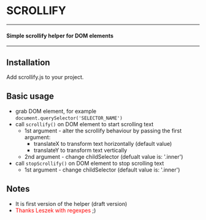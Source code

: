 # SCROLLIFY
----------------

#### Simple scrollify helper for DOM elements
----------------

## Installation
Add scrollify.js to your project.

## Basic usage
* grab DOM element, for example <code>document.querySelector('SELECTOR_NAME')</code>
* call <code>scrollify()</code> on DOM element to start scrolling text
    * 1st argument - alter the scrollify behaviour by passing the first argument:
        * translateX to transform text horizontally (default value)
        * translateY to transform text vertically
    * 2nd argument - change childSelector (defualt value is: '.inner')
* call <code>stopScrollify()</code> on DOM element to stop scrolling text
	* 1st argument - change childSelector (default value is: '.inner')

## Notes
* It is first version of the helper (draft version)
* <font color="red">Thanks Leszek with regexpes</font> ;)